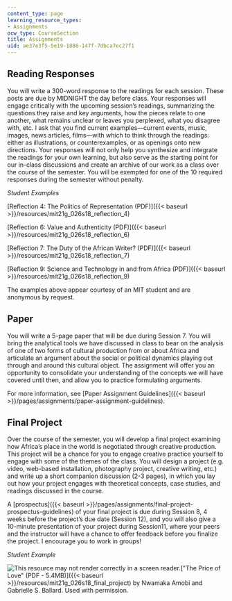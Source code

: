 ```yaml
---
content_type: page
learning_resource_types:
- Assignments
ocw_type: CourseSection
title: Assignments
uid: ae37e3f5-5e19-1886-147f-7dbca7ec27f1
---
```


Reading Responses
-----------------

You will write a 300-word response to the readings for each session. These posts are due by MIDNIGHT the day before class. Your responses will engage critically with the upcoming session’s readings, summarizing the questions they raise and key arguments, how the pieces relate to one another, what remains unclear or leaves you perplexed, what you disagree with, etc. I ask that you find current examples—current events, music, images, news articles, films—with which to think through the readings: either as illustrations, or counterexamples, or as openings onto new directions. Your responses will not only help you synthesize and integrate the readings for your own learning, but also serve as the starting point for our in-class discussions and create an archive of our work as a class over the course of the semester. You will be exempted for one of the 10 required responses during the semester without penalty.

_Student Examples_

[Reflection 4: The Politics of Representation (PDF)]({{< baseurl >}}/resources/mit21g_026s18_reflection_4)

[Reflection 6: Value and Authenticity (PDF)]({{< baseurl >}}/resources/mit21g_026s18_reflection_6)

[Reflection 7: The Duty of the African Writer? (PDF)]({{< baseurl >}}/resources/mit21g_026s18_reflection_7)

[Reflection 9: Science and Technology in and from Africa (PDF)]({{< baseurl >}}/resources/mit21g_026s18_reflection_9)

The examples above appear courtesy of an MIT student and are anonymous by request.

Paper
-----

You will write a 5-page paper that will be due during Session 7. You will bring the analytical tools we have discussed in class to bear on the analysis of one of two forms of cultural production from or about Africa and articulate an argument about the social or political dynamics playing out through and around this cultural object. The assignment will offer you an opportunity to consolidate your understanding of the concepts we will have covered until then, and allow you to practice formulating arguments.

For more information, see [Paper Assignment Guidelines]({{< baseurl >}}/pages/assignments/paper-assignment-guidelines).

Final Project
-------------

Over the course of the semester, you will develop a final project examining how Africa’s place in the world is negotiated through creative production. This project will be a chance for you to engage creative practice yourself to engage with some of the themes of the class. You will design a project (e.g. video, web-based installation, photography project, creative writing, etc.) and write up a short companion discussion (2-3 pages), in which you lay out how your project engages with theoretical concepts, case studies, and readings discussed in the course.

A [prospectus]({{< baseurl >}}/pages/assignments/final-project-prospectus-guidelines) of your final project is due during Session 8, 4 weeks before the project’s due date (Session 12), and you will also give a 10-minute presentation of your project during Session11, where your peers and the instructor will have a chance to offer feedback before you finalize the project. I encourage you to work in groups!

_Student Example_

![This resource may not render correctly in a screen reader.](/images/inacessible.gif)["The Price of Love" (PDF - 5.4MB)]({{< baseurl >}}/resources/mit21g_026s18_final_project) by Nwamaka Amobi and Gabrielle S. Ballard. Used with permission.